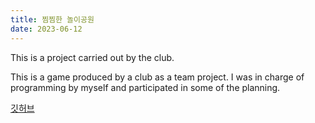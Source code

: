 ```yaml
---
title: 찜찜한 놀이공원
date: 2023-06-12
---
```

This is a project carried out by the club.
<!--more-->
This is a game produced by a club as a team project. I was in charge of programming by myself and participated in some of the planning.

[깃허브](https://github.com/Tarae-22/TextGame)

